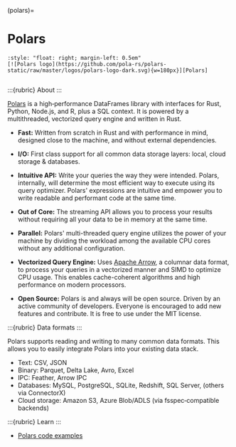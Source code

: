 (polars)=
# Polars

```{div}
:style: "float: right; margin-left: 0.5em"
[![Polars logo](https://github.com/pola-rs/polars-static/raw/master/logos/polars-logo-dark.svg){w=180px}][Polars]
```
```{div} .clearfix
```

:::{rubric} About
:::

[Polars] is a high‑performance DataFrames library with interfaces for
Rust, Python, Node.js, and R, plus a SQL context. It is powered by a
multithreaded, vectorized query engine and written in Rust.

- **Fast:** Written from scratch in Rust and with performance in mind,
  designed close to the machine, and without external dependencies.

- **I/O:** First class support for all common data storage layers: local,
  cloud storage & databases.

- **Intuitive API:** Write your queries the way they were intended. Polars,
  internally, will determine the most efficient way to execute using its query
  optimizer. Polars' expressions are intuitive and empower you to write
  readable and performant code at the same time.

- **Out of Core:** The streaming API allows you to process your results without
  requiring all your data to be in memory at the same time.

- **Parallel:** Polars' multi-threaded query engine utilizes the power of your
  machine by dividing the workload among the available CPU cores without any
  additional configuration.

- **Vectorized Query Engine:** Uses [Apache Arrow], a columnar data format, to
  process your queries in a vectorized manner and SIMD to optimize CPU usage.
  This enables cache-coherent algorithms and high performance on modern processors. 

- **Open Source:** Polars is and always will be open source. Driven by an active
  community of developers. Everyone is encouraged to add new features and contribute.
  It is free to use under the MIT license.

:::{rubric} Data formats
:::

Polars supports reading and writing to many common data formats.
This allows you to easily integrate Polars into your existing data stack.

- Text: CSV, JSON
- Binary: Parquet, Delta Lake, Avro, Excel
- IPC: Feather, Arrow IPC
- Databases: MySQL, PostgreSQL, SQLite, Redshift, SQL Server, (others via ConnectorX)
- Cloud storage: Amazon S3, Azure Blob/ADLS (via fsspec‑compatible backends)

:::{rubric} Learn
:::
- [Polars code examples]


[Apache Arrow]: https://arrow.apache.org/
[Polars]: https://pola.rs/
[Polars code examples]: https://github.com/crate/cratedb-examples/tree/main/by-dataframe/polars
